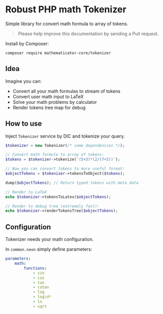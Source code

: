 Robust PHP math Tokenizer
=========================

Simple library for convert math formula to array of tokens.

> Please help improve this documentation by sending a Pull request.

Install by Composer:

```
composer require mathematicator-core/tokenizer
```

Idea
----

Imagine you can:

- Convert all your math formulas to stream of tokens
- Convert user math input to LaTeX
- Solve your math problems by calculator
- Render tokens tree map for debug

How to use
----------

Inject `Tokenizer` service by DIC and tokenize your query.

```php
$tokenizer = new Tokenizer(/* some dependencies */);

// Convert math formule to array of tokens:
$tokens = $tokenizer->tokenize('(5+3)*(2/(7+3))');

// Now you can convert tokens to more useful format:
$objectTokens = $tokenizer->tokensToObject($tokens);

dump($objectTokens); // Return typed tokens with meta data

// Render to LaTeX
echo $tokenizer->tokensToLatex($objectTokens);

// Render to debug tree (extremely fast):
echo $tokenizer->renderTokensTree($objectTokens);
```

Configuration
-------------

Tokenizer needs your math configuration.

In `common.neon` simply define parameters:

```yaml
parameters:
    math:
        functions:
            - sin
            - cos
            - tan
            - cotan
            - log
            - log\d*
            - ln
            - sqrt
```